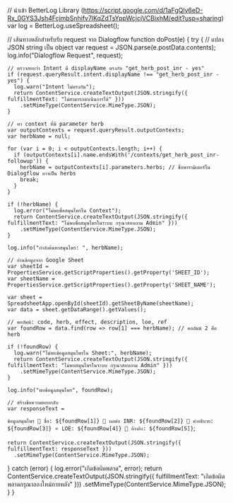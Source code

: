 // นำเข้า BetterLog Library (https://script.google.com/d/1aFgQlv6eD-Rx_0GYS3Jsh4FcjmbSnhifv7lKqZdTsYppWcjcjVCBixhM/edit?usp=sharing)
var log = BetterLog.useSpreadsheet(); 

// เส้นทางหลักสำหรับรับ request จาก Dialogflow
function doPost(e) {
  try {
    // แปลง JSON string เป็น object
    var request = JSON.parse(e.postData.contents);
    log.info("Dialogflow Request", request);

    // ตรวจสอบว่า Intent มี displayName ตรงกับ "get_herb_post_inr - yes"
    if (request.queryResult.intent.displayName !== "get_herb_post_inr - yes") {
      log.warn("Intent ไม่ตรงกัน");
      return ContentService.createTextOutput(JSON.stringify({ fulfillmentText: "ไม่สามารถดำเนินการได้" }))
        .setMimeType(ContentService.MimeType.JSON);
    }

    // หา context ที่มี parameter herb
    var outputContexts = request.queryResult.outputContexts;
    var herbName = null;

    for (var i = 0; i < outputContexts.length; i++) {
      if (outputContexts[i].name.endsWith('/contexts/get_herb_post_inr-followup')) {
        herbName = outputContexts[i].parameters.herbs; // ชื่อพารามิเตอร์ใน Dialogflow อาจเป็น herbs
        break;
      }
    }

    if (!herbName) {
      log.error("ไม่พบชื่อสมุนไพรใน Context");
      return ContentService.createTextOutput(JSON.stringify({ fulfillmentText: "ไม่พบชื่อสมุนไพรในระบบ กรุณาสอบถาม Admin" }))
        .setMimeType(ContentService.MimeType.JSON);
    }

    log.info("กำลังค้นหาสมุนไพร: ", herbName);

    // อ่านข้อมูลจาก Google Sheet
    var sheetId = PropertiesService.getScriptProperties().getProperty('SHEET_ID');
    var sheetName = PropertiesService.getScriptProperties().getProperty('SHEET_NAME');

    var sheet = SpreadsheetApp.openById(sheetId).getSheetByName(sheetName);
    var data = sheet.getDataRange().getValues();

    // คอลัมน์: code, herb, effect, description, loe, ref
    var foundRow = data.find(row => row[1] === herbName); // คอลัมน์ 2 คือ herb

    if (!foundRow) {
      log.warn("ไม่พบข้อมูลสมุนไพรใน Sheet:", herbName);
      return ContentService.createTextOutput(JSON.stringify({ fulfillmentText: "ไม่พบสมุนไพรในระบบ กรุณาสอบถาม Admin" }))
        .setMimeType(ContentService.MimeType.JSON);
    }

    log.info("พบข้อมูลสมุนไพร", foundRow);

    // สร้างข้อความตอบกลับ
    var responseText = 
`ข้อมูลสมุนไพร
🌿 ชื่อ: ${foundRow[1]}
🔎 ผลต่อ INR: ${foundRow[2]}
📖 คำอธิบาย: ${foundRow[3]}
⭐️ LOE: ${foundRow[4]}
🔗 อ้างอิง: ${foundRow[5]}`;

    return ContentService.createTextOutput(JSON.stringify({ fulfillmentText: responseText }))
      .setMimeType(ContentService.MimeType.JSON);

  } catch (error) {
    log.error("เกิดข้อผิดพลาด", error);
    return ContentService.createTextOutput(JSON.stringify({ fulfillmentText: "เกิดข้อผิดพลาดกรุณาลองใหม่ภายหลัง" }))
      .setMimeType(ContentService.MimeType.JSON);
  }
}
